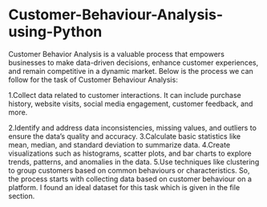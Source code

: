 # Customer-Behaviour-Analysis-using-Python
Customer Behavior Analysis is a valuable process that empowers businesses to make data-driven decisions, enhance customer experiences, and remain competitive in a dynamic market. Below is the process we can follow for the task of Customer Behaviour Analysis:

1.Collect data related to customer interactions. It can include purchase history, website visits, social media engagement, customer feedback, and more.

2.Identify and address data inconsistencies, missing values, and outliers to ensure the data’s quality and accuracy.
3.Calculate basic statistics like mean, median, and standard deviation to summarize data.
4.Create visualizations such as histograms, scatter plots, and bar charts to explore trends, patterns, and anomalies in the data.
5.Use techniques like clustering to group customers based on common behaviours or characteristics.
So, the process starts with collecting data based on customer behaviour on a platform. I found an ideal dataset for this task which is given in the file section.

